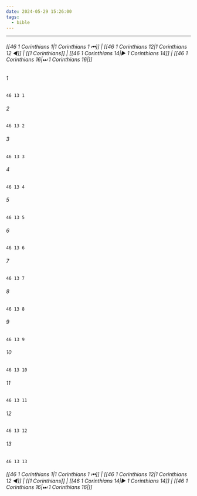 ```yaml
---
date: 2024-05-29 15:26:00
tags:
  - bible
---
```

___

###### [[46 1 Corinthians 1|1 Corinthians 1 ⏮]] | [[46 1 Corinthians 12|1 Corinthians 12 ◀]] | [[1 Corinthians]] | [[46 1 Corinthians 14|▶ 1 Corinthians 14]] | [[46 1 Corinthians 16|⏭ 1 Corinthians 16|]]

###### 1
``` verse
46 13 1 
```
###### 2
``` verse
46 13 2 
```
###### 3
``` verse
46 13 3 
```
###### 4
``` verse
46 13 4 
```
###### 5
``` verse
46 13 5 
```
###### 6
``` verse
46 13 6 
```
###### 7
``` verse
46 13 7 
```
###### 8
``` verse
46 13 8 
```
###### 9
``` verse
46 13 9 
```
###### 10
``` verse
46 13 10 
```
###### 11
``` verse
46 13 11 
```
###### 12
``` verse
46 13 12 
```
###### 13
``` verse
46 13 13 
```

###### [[46 1 Corinthians 1|1 Corinthians 1 ⏮]] | [[46 1 Corinthians 12|1 Corinthians 12 ◀]] | [[1 Corinthians]] | [[46 1 Corinthians 14|▶ 1 Corinthians 14]] | [[46 1 Corinthians 16|⏭ 1 Corinthians 16|]]

